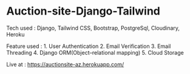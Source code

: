 # Auction-site-Django-Tailwind

Tech used : Django, Tailwind CSS, Bootstrap, PostgreSql, Cloudinary, Heroku

Feature used : 
           1. User Authentication
           2. Email Verification
           3. Email Threading
           4. Django ORM(Object–relational mapping)
           5. Cloud Storage

Live at : https://auctionsite-az.herokuapp.com/
